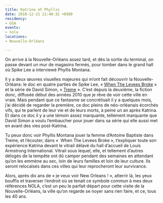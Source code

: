 ```yaml
---
title: Katrina et Phyllis
date: 2018-12-21 21:40:32 +0500
residency:
- USA
events:
- nola
locations:
- Nouvelle-Orléans

---
```

On arrive à la Nouvelle-Orléans assez tard, et dès la sortie du terminal, on passe devant un mur de magasins fermés, pour tomber dans le grand hall où Spike Lee a interviewé Phyllis Montana.

Il y a deux œuvres visuelles majeures qui m’ont fait découvrir la Nouvelle-Orléans: le doc en quatre parties de Spike Lee, « [When The Levees Broke](https://en.wikipedia.org/wiki/When_the_Levees_Broke) » et la série de David Simon, « [Treme](https://fr.wikipedia.org/wiki/Treme) ». C’est depuis la deuxième, la fiction donc, diffusée début des années 2010 que je rêve de voir cette ville en vraie. Mais pendant que ce fantasme se concrétisait il y a quelques mois, j’ai décidé de regarder la première, ce doc pleins de néo-orléanais écorchés vifs, qui te parlent de leur vie et de leurs morts, à peine un an après Katrina. Et dans ce doc il y a une témoin assez marquante, tellement marquante que David Simon a voulu l’embaucher pour jouer dans sa série qui elle aussi met en avant des vies post-Katrina.

Tu peux donc voir Phyllis Montana jouer la femme d’Antoine Baptiste dans Treme, et l’écouter, dans «  When The Levees Broke », t’expliquer toute son expérience Katrina devant le vitrail délavé du hall d’accueil de Louis Armstrong International. Vitrail sous lequel, elle, et tellement d’autres délogés de la tempête ont dû camper pendant des semaines en attendant qu’on les emmène au sec, loin de leurs familles et loin de leur culture. Ils seront relocalsés dans ces villes qui leur reprocheront leur survivance.

Alors, après dix ans de « je veux voir New Orleans ! », atterrir là, les yeux bouffis et traverser l’endroit où se tenait ce symbole commun à mes deux références NOLA, c’est un peu le parfait départ pour cette visite de la Nouvelle-Orléans, la ville qu’on regarde se noyer sans rien faire, et ce, tous les 40 ans.